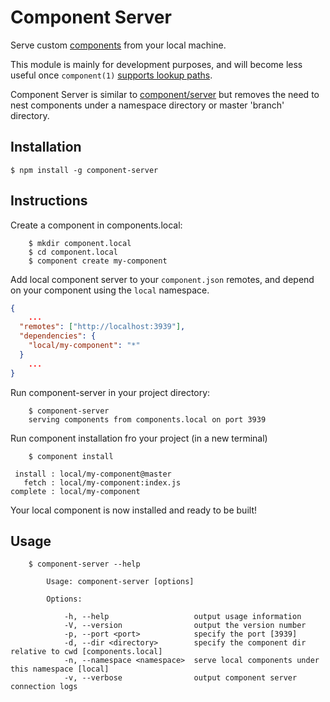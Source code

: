 # Component Server

Serve custom [components](https://github.com/component/component/wiki/Components) from your local machine.

This module is mainly for development purposes, and will become less useful once
`component(1)` [supports lookup paths](https://github.com/component/component/issues/30). 

Component Server is similar to [component/server](https://github.com/component/server/) but
removes the need to nest components under a namespace directory or master 'branch'
directory.

## Installation

    $ npm install -g component-server

## Instructions

Create a component in components.local:

		$ mkdir component.local
		$ cd component.local
		$ component create my-component  

Add local component server to your `component.json` remotes, and depend
on your component using the `local` namespace.

```json
{
	...
  "remotes": ["http://localhost:3939"],
  "dependencies": {
    "local/my-component": "*"
  }
	...
}
```

Run component-server in your project directory:

		$ component-server
		serving components from components.local on port 3939


Run component installation fro your project (in a new terminal)

		$ component install

     install : local/my-component@master
       fetch : local/my-component:index.js
    complete : local/my-component

Your local component is now installed and ready to be built!

## Usage

		$ component-server --help

			Usage: component-server [options]

			Options:

				-h, --help                   output usage information
				-V, --version                output the version number
				-p, --port <port>            specify the port [3939]
				-d, --dir <directory>        specify the component dir relative to cwd [components.local]
				-n, --namespace <namespace>  serve local components under this namespace [local]
				-v, --verbose                output component server connection logs
